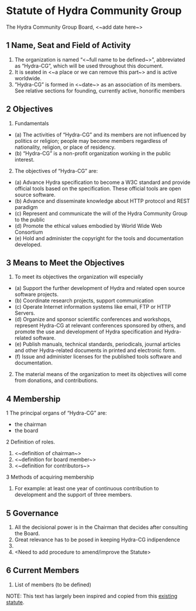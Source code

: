# Statute of Hydra Community Group

The Hydra Community Group Board, <~add date here~>

## 1 Name, Seat and Field of Activity
1. The organization is named “<~full name to be defined~>”, abbreviated as “Hydra-CG”,
which will be used throughout this document.
2. It is seated in <~a place or we can remove this part~> and is active worldwide.
3. ”Hydra-CG” is formed in <~date~> as an association of its members.
See relative sections for founding, currently active, honorific members 

## 2 Objectives
1. Fundamentals
* (a) The activities of “Hydra-CG” and its members are not influenced by politics or religion;
people may become members regardless of nationality, religion, or place of residency.
* (b) “Hydra-CG” is a non-profit organization working in the public interest.

2. The objectives of “Hydra-CG” are:
* (a) Advance Hydra specification to become a W3C standard and provide official tools based on the specification.
These official tools are open source software.
* (b) Advance and disseminate knowledge about HTTP protocol and REST paradigm
* (c) Represent and communicate the will of the Hydra Community Group to the public
* (d) Promote the ethical values embodied by World Wide Web Consortium
* (e) Hold and administer the copyright for the tools and documentation developed.

## 3 Means to Meet the Objectives
1. To meet its objectives the organization will especially
* (a) Support the further development of Hydra and related open source software projects.
* (b) Coordinate research projects, support communication
* (c) Operate Internet information systems like email, FTP or HTTP Servers.
* (d) Organize and sponsor scientific conferences and workshops, represent Hydra-CG at relevant conferences sponsored
by others, and promote the use and development of Hydra specification and Hydra-related software.
* (e) Publish manuals, technical standards, periodicals, journal articles and other Hydra-related
documents in printed and electronic form.
* (f) Issue and administer licenses for the published tools software and documentation.
2. The material means of the organization to meet its objectives will come from donations, and contributions.

## 4 Membership
1 The principal organs of “Hydra-CG” are:

* the chairman
* the board

2 Definition of roles. 
1. <~definition of chairman~>
2. <~definition for board member~>
3. <~definition for contributors~>

3 Methods of acquiring membership
1. For example: at least one year of continuous contribution to development and the support of three members.

## 5 Governance
1. All the decisional power is in the Chairman that decides after consulting the Board.
2. Great relevance has to be posed in keeping Hydra-CG indipendence
3. <Need to add election and removal of Board memebers>
4. <Need to add procedure to amend/improve the Statute>


## 6 Current Members
1. List of members (to be defined)



NOTE: This text has largely been inspired and copied from this [existing statute](https://www.r-project.org/foundation/). 
